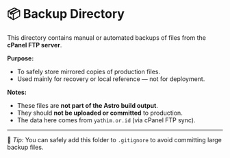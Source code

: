 # 📦 Backup Directory

This directory contains manual or automated backups of files from the **cPanel FTP server**.

**Purpose:**

- To safely store mirrored copies of production files.
- Used mainly for recovery or local reference — not for deployment.

**Notes:**

- These files are **not part of the Astro build output**.
- They should **not be uploaded or committed** to production.
- The data here comes from `yathim.or.id` (via cPanel FTP sync).

---

🧠 _Tip:_ You can safely add this folder to `.gitignore` to avoid committing large backup files.
